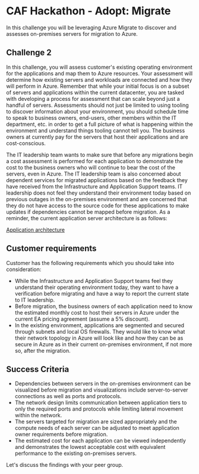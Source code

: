 # CAF Hackathon - Adopt: Migrate

In this challenge you will be leveraging Azure Migrate to discover and assesses on-premises servers for migration to Azure.

## Challenge 2

In this challenge, you will assess customer's existing operating environment for the applications and map them to Azure resources. Your assessment will determine how existing servers and workloads are connected and how they will perform in Azure.
Remember that while your initial focus is on a subset of servers and applications within the current datacenter, you are tasked with developing a process for assessment that can scale beyond just a handful of servers.
Assessments should not just be limited to using tooling to discover information about your environment, you should schedule time to speak to business owners, end-users, other members within the IT department, etc. in order to get a full picture of what is happening within the environment and understand things tooling cannot tell you. The business owners at currently pay for the servers that host their applications and are cost-conscious.

The IT leadership team wants to make sure that before any migrations begin a cost assessment is performed for each application to demonstrate the cost to the business owners who will continue to bear the cost of the servers, even in Azure.
The IT leadership team is also concerned about dependent services for migrated applications based on the feedback they have received from the Infrastructure and Application Support teams. IT leadership does not feel they understand their environment today based on previous outages in the on-premises environment and are concerned that they do not have access to the source code for these applications to make updates if dependencies cannot be mapped before migration.
As a reminder, the current application server architecture is as follows:

[Application architecture](./../media/application_architecture.png)

## Customer requirements

Customer has the following requirements which you should take into consideration:

- While the Infrastructure and Application Support teams feel they understand their operating environment today, they want to have a verification before migrating and have a way to report the current state to IT leadership.
- Before migration, the business owners of each application need to know the estimated monthly cost to host their servers in Azure under the current EA pricing agreement (assume a 5% discount).
- In the existing environment, applications are segmented and secured through subnets and local OS firewalls. They would like to know what their network topology in Azure will look like and how they can be as secure in Azure as in their current on-premises environment, if not more so, after the migration.

## Success Criteria

- Dependencies between servers in the on-premises environment can be visualized before migration and visualizations include server-to-server connections as well as ports and protocols.
- The network design limits communication between application tiers to only the required ports and protocols while limiting lateral movement within the network.
- The servers targeted for migration are sized appropriately and the compute needs of each server can be adjusted to meet application owner requirements before migration.
- The estimated cost for each application can be viewed independently and demonstrates the lowest acceptable cost with equivalent performance to the existing on-premises servers.

Let's discuss the findings with your peer group.
